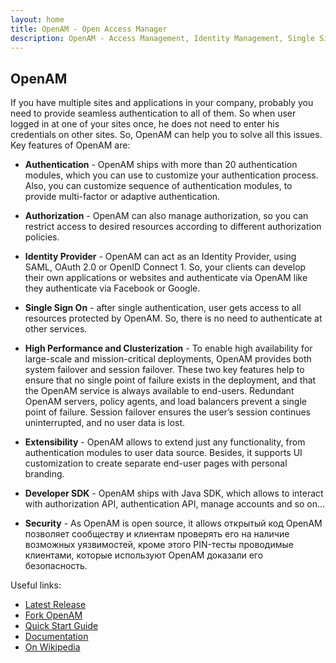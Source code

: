 ```yaml
---
layout: home
title: OpenAM - Open Access Manager
description: OpenAM - Access Management, Identity Management, Single Sign On and Identity Provider Solution to protect your sites.
---
```

## OpenAM
If you have multiple sites and applications in your company, probably you need to provide seamless authentication to all of them. So when user logged in at one of your sites once, he does not need to enter his credentials on other sites.
So, OpenAM can help you to solve all this issues. Key features of OpenAM are:

* **Authentication**  - OpenAM ships with more than 20 authentication modules, which you can use to customize your authentication process. Also, you can customize sequence of authentication modules, to provide multi-factor or adaptive authentication.

* **Authorization** - OpenAM can also manage authorization, so you can restrict access to desired resources according to different authorization policies.

* **Identity Provider** - OpenAM can act as an Identity Provider, using SAML, OAuth 2.0 or OpenID Connect 1. So, your clients can develop their own applications or websites and authenticate via OpenAM like they authenticate via Facebook or Google.

* **Single Sign On** - after single authentication, user gets access to all resources protected by OpenAM. So, there is no need to authenticate at other services.

* **High Performance and Clusterization** - To enable high availability for large-scale and mission-critical deployments, OpenAM provides both system failover and session failover. These two key features help to ensure that no single point of failure exists in the deployment, and that the OpenAM service is always available to end-users. Redundant OpenAM servers, policy agents, and load balancers prevent a single point of failure. Session failover ensures the user’s session continues uninterrupted, and no user data is lost.

* **Extensibility** - OpenAM allows to extend just any functionality, from authentication modules to user data source. Besides, it supports UI customization to create separate end-user pages with personal branding.

* **Developer SDK** - OpenAM ships with Java SDK, which allows to interact with authorization API, authentication API, manage accounts and so on...


* **Security** - As OpenAM is open source, it allows
открытый код OpenAM позволяет сообществу и клиентам проверять его на наличие возможных уязвимостей, кроме этого PIN-тесты проводимые клиентами, которые используют OpenAM доказали его безопасность.


Useful links:
* [Latest Release](https://github.com/OpenIdentityPlatform/OpenAM/releases)
* [Fork OpenAM](https://github.com/OpenIdentityPlatform/OpenAM)
* [Quick Start Guide](https://github.com/OpenIdentityPlatform/OpenAM/wiki/Quick-Start-Guide)
* [Documentation](https://github.com/OpenIdentityPlatform/OpenAM/wiki/Documentation)
* [On Wikipedia](https://en.wikipedia.org/wiki/OpenAM)
